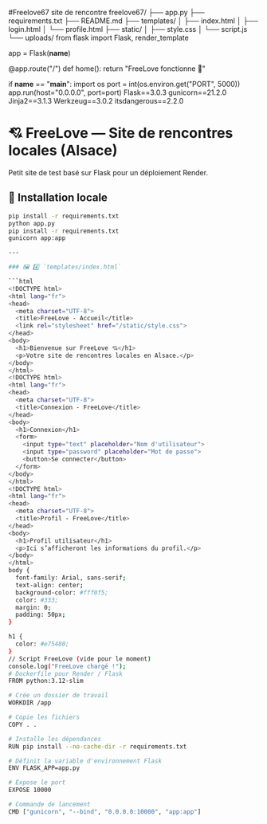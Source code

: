 #Freelove67
site de rencontre
freelove67/
├── app.py
├── requirements.txt
├── README.md
├── templates/
│   ├── index.html
│   ├── login.html
│   └── profile.html
├── static/
│   ├── style.css
│   └── script.js
└── uploads/
from flask import Flask, render_template

app = Flask(__name__)

@app.route("/")
def home():
    return "FreeLove fonctionne 🎉"

if __name__ == "__main__":
    import os
    port = int(os.environ.get("PORT", 5000))
    app.run(host="0.0.0.0", port=port)
Flask==3.0.3
gunicorn==21.2.0
Jinja2==3.1.3
Werkzeug==3.0.2
itsdangerous==2.2.0
# 💘 FreeLove — Site de rencontres locales (Alsace)

Petit site de test basé sur Flask pour un déploiement Render.

## 🚀 Installation locale

```bash
pip install -r requirements.txt
python app.py
pip install -r requirements.txt
gunicorn app:app

---

### 🖼️ 4️⃣ `templates/index.html`

```html
<!DOCTYPE html>
<html lang="fr">
<head>
  <meta charset="UTF-8">
  <title>FreeLove - Accueil</title>
  <link rel="stylesheet" href="/static/style.css">
</head>
<body>
  <h1>Bienvenue sur FreeLove 💘</h1>
  <p>Votre site de rencontres locales en Alsace.</p>
</body>
</html>
<!DOCTYPE html>
<html lang="fr">
<head>
  <meta charset="UTF-8">
  <title>Connexion - FreeLove</title>
</head>
<body>
  <h1>Connexion</h1>
  <form>
    <input type="text" placeholder="Nom d'utilisateur">
    <input type="password" placeholder="Mot de passe">
    <button>Se connecter</button>
  </form>
</body>
</html>
<!DOCTYPE html>
<html lang="fr">
<head>
  <meta charset="UTF-8">
  <title>Profil - FreeLove</title>
</head>
<body>
  <h1>Profil utilisateur</h1>
  <p>Ici s’afficheront les informations du profil.</p>
</body>
</html>
body {
  font-family: Arial, sans-serif;
  text-align: center;
  background-color: #fff0f5;
  color: #333;
  margin: 0;
  padding: 50px;
}

h1 {
  color: #e75480;
}
// Script FreeLove (vide pour le moment)
console.log("FreeLove chargé !");
# Dockerfile pour Render / Flask
FROM python:3.12-slim

# Crée un dossier de travail
WORKDIR /app

# Copie les fichiers
COPY . .

# Installe les dépendances
RUN pip install --no-cache-dir -r requirements.txt

# Définit la variable d'environnement Flask
ENV FLASK_APP=app.py

# Expose le port
EXPOSE 10000

# Commande de lancement
CMD ["gunicorn", "--bind", "0.0.0.0:10000", "app:app"]

